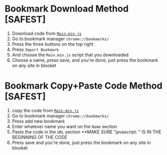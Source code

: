 # Bookmark Download Method [SAFEST]

1. Download code from [`Main.min.js`](https://raw.githubusercontent.com/kuraise/Blookware/main/Main.min.js)
2. Go to bookmark manager `chrome://bookmarks/`
3. Press the three buttons on the top right
4. Press `Import Bookmark`
5. And choose the `Main.min.js` script that you downloaded
6. Choose a name, press save, and you're done, just press the bookmark on any site in blooket

# Bookmark Copy+Paste Code Method [SAFEST]

1. copy the code from [`Main.min.js`](https://raw.githubusercontent.com/kuraise/Blookware/main/Main.min.js)
2. Go to bookmark manager `chrome://bookmarks/`
3. Press add new bookmark
4. Enter whatever name you want on the `Name` section
5. Paste the code in the `URL` section **MAKE SURE "javascript: " IS IN THE BEGINNING OF THE CODE
6. Press save and you're done, just press the bookmark on any site in blooket
